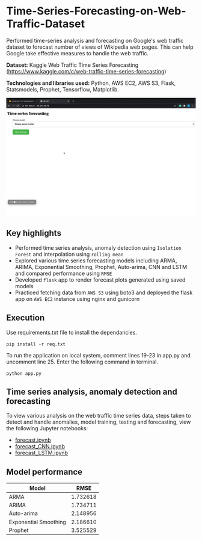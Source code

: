 # Time-Series-Forecasting-on-Web-Traffic-Dataset

Performed time-series analysis and forecasting on Google's web traffic dataset to forecast number of views of Wikipedia web pages. This can help Google take effective measures to handle the web traffic.

**Dataset:** Kaggle Web Traffic Time Series Forecasting (https://www.kaggle.com/c/web-traffic-time-series-forecasting)

**Technologies and libraries used:** Python, AWS EC2, AWS S3, Flask, Statsmodels, Prophet, Tensorflow, Matplotlib.

![](Demo.gif)

## Key highlights
- Performed time series analysis, anomaly detection using `Isolation Forest` and interpolation using `rolling mean`
- Explored various time series forecasting models including ARMA, ARIMA, Exponential Smoothing, Prophet, Auto-arima, CNN and LSTM and compared performance using `RMSE`
- Developed `flask` app to render forecast plots generated using saved models
- Practiced fetching data from `AWS S3` using boto3 and deployed the flask app on `AWS EC2` instance using nginx and gunicorn

## Execution

Use requirements.txt file to install the dependancies.

  ```
  pip install -r req.txt
  ```
  
To run the application on local system, comment lines 19-23 in app.py and uncomment line 25. Enter the following command in terminal.
  ```
  python app.py
  ```

## Time series analysis, anomaly detection and forecasting

To view various analysis on the web traffic time series data, steps taken to detect and handle anomalies, model training, testing and forecasting, view the following Jupyter notebooks:

  - [forecast.ipynb](forecast.ipynb)
  - [forecast_CNN.ipynb](forecast_CNN.ipynb)
  - [forecast_LSTM.ipynb](forecast_LSTM.ipynb)


## Model performance

Model  | RMSE
------------- | -------------
ARMA  | 1.732618
ARIMA  | 1.734711
Auto-arima  | 2.148956
Exponential Smoothing  | 2.186610
Prophet  | 3.525529
